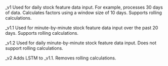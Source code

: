 _v1
Used for daily stock feature data input.
For example, processes 30 days of data.
Calculates factors using a window size of 10 days.
Supports rolling calculations.

_v1.1
Used for minute-by-minute stock feature data input over the past 20 days.
Supports rolling calculations.

_v1.2
Used for daily minute-by-minute stock feature data input.
Does not support rolling calculations.

_v2
Adds LSTM to _v1.1.
Removes rolling calculations.
